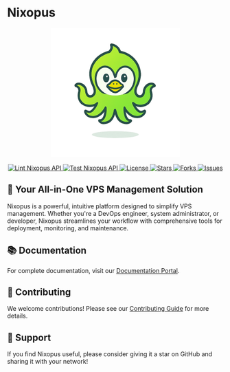 # Nixopus

<p align="center">
  <img src="./assets/nixopus_logo_transparent.png" alt="Nixopus Logo" width="300"/>
</p>

<p align="center">
  <a href="https://github.com/raghavyuva/opus/actions/workflows/lint.yaml">
    <img src="https://github.com/raghavyuva/opus/actions/workflows/lint.yaml/badge.svg" alt="Lint Nixopus API">
  </a>
  <a href="https://github.com/raghavyuva/opus/actions/workflows/test.yaml">
    <img src="https://github.com/raghavyuva/opus/actions/workflows/test.yaml/badge.svg" alt="Test Nixopus API">
  </a>
  <a href="https://github.com/raghavyuva/opus/blob/main/LICENSE">
    <img src="https://img.shields.io/github/license/raghavyuva/opus" alt="License">
  </a>
  <a href="https://github.com/raghavyuva/opus/stargazers">
    <img src="https://img.shields.io/github/stars/raghavyuva/opus" alt="Stars">
  </a>
  <a href="https://github.com/raghavyuva/opus/network/members">
    <img src="https://img.shields.io/github/forks/raghavyuva/opus" alt="Forks">
  </a>
  <a href="https://github.com/raghavyuva/opus/issues">
    <img src="https://img.shields.io/github/issues/raghavyuva/opus" alt="Issues">
  </a>
</p>

## 🐙 Your All-in-One VPS Management Solution

Nixopus is a powerful, intuitive platform designed to simplify VPS management. Whether you're a DevOps engineer, system administrator, or developer, Nixopus streamlines your workflow with comprehensive tools for deployment, monitoring, and maintenance.

## 📚 Documentation

For complete documentation, visit our [Documentation Portal](https://docs.nixopus.io).

## 🤝 Contributing

We welcome contributions! Please see our [Contributing Guide](CONTRIBUTING.md) for more details.

## 💖 Support

If you find Nixopus useful, please consider giving it a star on GitHub and sharing it with your network!